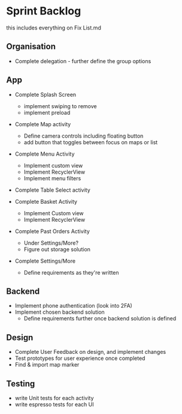 # Sprint Backlog

this includes everything on Fix List.md

## Organisation
  - Complete delegation - further define the group options

## App
- Complete Splash Screen 
  - implement swiping to remove 
  - implement preload 

- Complete Map activity
  - Define camera controls including floating button
  - add button that toggles between focus on maps or list

- Complete Menu Activity
  - Implement custom view
  - Implement RecyclerView
  - Implement menu filters

- Complete Table Select activity

- Complete Basket Activity
  - Implement Custom view
  - Implement RecyclerView

- Complete Past Orders Activity
  - Under Settings/More?
  - Figure out storage solution

- Complete Settings/More
  - Define requirements as they're written

## Backend
- Implement phone authentication (look into 2FA)
- Implement chosen backend solution
  - Define requirements further once backend solution is defined

## Design
- Complete User Feedback on design, and implement changes
- Test prototypes for user experience once completed
- Find & import map marker 

## Testing
- write Unit tests for each activity
- write espresso tests for each UI 
